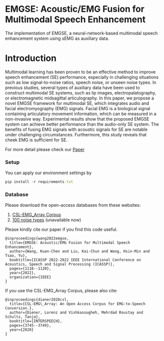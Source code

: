 # EMGSE: Acoustic/EMG Fusion for Multimodal Speech Enhancement

The implementation of EMGSE, a neural-network-based multimodal speech enhancement system using sEMG as auxiliary data.

# Introduction
Multimodal learning has been proven to be an effective method to improve speech enhancement (SE) performance, especially in challenging situations such as low signal-to-noise ratios, speech noise, or unseen noise types. In previous studies, several types of auxiliary data have been used to construct multimodal SE systems, such as lip images, electropalatography, or electromagnetic midsagittal articulography. In this paper, we propose a novel EMGSE framework for multimodal SE, which integrates audio and facial electromyography (EMG) signals. Facial EMG is a biological signal containing articulatory movement information, which can be measured in a non-invasive way. Experimental results show that the proposed EMGSE system can achieve better performance than the audio-only SE system. The benefits of fusing EMG signals with acoustic signals for SE are notable under challenging circumstances. Furthermore, this study reveals that cheek EMG is sufficient for SE.

For more detail please check our <a href="https://ieeexplore.ieee.org/document/9747179" target="_blank">Paper</a>

### Setup ###

You can apply our environment settings by

 ``` js
 pip install -r requirements.txt
 ```

### Database ###

Please download the open-access databases from these websites:

1. [CSL-EMG_Array Corpus](https://www.uni-bremen.de/csl/forschung/lautlose-sprachkommunikation/csl-emg-array-corpus) 
2. [100 noise types](http://web.cse.ohio-state.edu/pnl/corpus/HuNonspeech/HuCorpus.html) (unavailable now)


Please kindly cite our paper if you find this code useful.

    @inproceedings{wang2022emgse,
      title={EMGSE: Acoustic/EMG Fusion for Multimodal Speech Enhancement},
      author={Wang, Kuan-Chen and Liu, Kai-Chun and Wang, Hsin-Min and Tsao, Yu},
      booktitle={ICASSP 2022-2022 IEEE International Conference on Acoustics, Speech and Signal Processing (ICASSP)},
      pages={1116--1120},
      year={2022},
      organization={IEEE}
    }

If you use the CSL-EMG_Array Corpus, please also cite:

    @inproceedings{diener2020csl,
      title={CSL-EMG\_Array: An Open Access Corpus for EMG-to-Speech Conversion.},
      author={Diener, Lorenz and Vishkasougheh, Mehrdad Roustay and Schultz, Tanja},
      booktitle={INTERSPEECH},
      pages={3745--3749},
      year={2020}
    }
